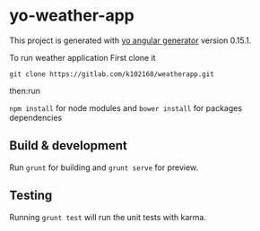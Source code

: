 # yo-weather-app

This project is generated with [yo angular generator](https://github.com/yeoman/generator-angular)
version 0.15.1.

To run weather application First clone it

`git clone https://gitlab.com/k102168/weatherapp.git`

then:run

`npm install` for node modules and `bower install` for packages dependencies

## Build & development

Run `grunt` for building and `grunt serve` for preview.

## Testing

Running `grunt test` will run the unit tests with karma.
